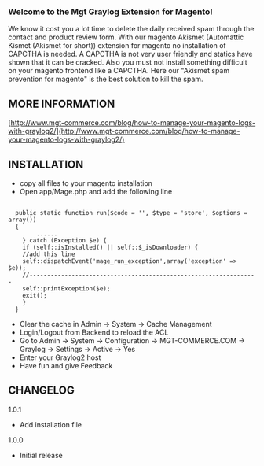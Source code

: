 ### Welcome to the Mgt Graylog Extension for Magento!

We know it cost you a lot time to delete the daily received spam through the contact and product review form.
With our magento Akismet (Automattic Kismet (Akismet for short)) extension for magento no installation of CAPCTHA is needed. 
A CAPCTHA is not very user friendly and statics have shown that it can be cracked. 
Also you must not install something difficult on your magento frontend like a CAPCTHA.
Here our "Akismet spam prevention for magento" is the best solution to kill the spam. 

## MORE INFORMATION

[http://www.mgt-commerce.com/blog/how-to-manage-your-magento-logs-with-graylog2/](http://www.mgt-commerce.com/blog/how-to-manage-your-magento-logs-with-graylog2/)

## INSTALLATION

* copy all files to your magento installation
* Open app/Mage.php and add the following line

<pre><code>
  public static function run($code = '', $type = 'store', $options = array())
  {
        ......
    } catch (Exception $e) {
    if (self::isInstalled() || self::$_isDownloader) {
    //add this line
    self::dispatchEvent('mage_run_exception',array('exception' => $e));
    //-----------------------------------------------------------------
    self::printException($e);
    exit();
    }
  }
</code></pre>

* Clear the cache in Admin -> System -> Cache Management 
* Login/Logout from Backend to reload the ACL
* Go to Admin -> System -> Configuration -> MGT-COMMERCE.COM -> Graylog -> Settings -> Active -> Yes
* Enter your Graylog2 host
* Have fun and give Feedback

## CHANGELOG

1.0.1

* Add installation file

1.0.0

* Initial release